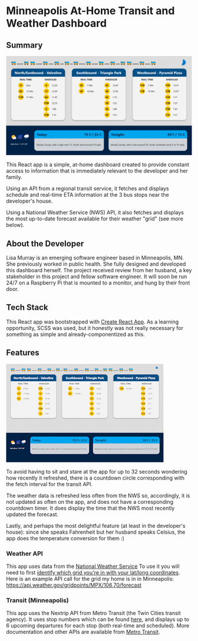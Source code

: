 # Minneapolis At-Home Transit and Weather Dashboard

## Summary

![Dashboard Screenshot](src/demo/transit-weather-ss.png "Dashboard Screenshot")

This React app is a simple, at-home dashboard created to provide constant access to information that is immediately relevant to the developer and her family. 

Using an API from a regional transit service, it fetches and displays schedule and real-time ETA information at the 3 bus stops near the developer's house. 

Using a National Weather Service (NWS) API, it also fetches and displays the most up-to-date forecast available for their weather "grid" (see more below).

## About the Developer

Lisa Murray is an emerging software engineer based in Minneapolis, MN. She previously worked in public health. She fully designed and developed this dashboard herself. The project received review from her husband, a key stakeholder in this project and fellow software engineer. It will soon be run 24/7 on a Raspberry Pi that is mounted to a monitor, and hung by their front door.

## Tech Stack

This React app was bootstrapped with [Create React App](https://github.com/facebook/create-react-app). As a learning opportunity, SCSS was used, but it honestly was not really necessary for something as simple and already-componentized as this.

## Features

![Dashboard Updating in Action](src/demo/transit-weather-gif.gif "Dashboard Updating in Action")

To avoid having to sit and stare at the app for up to 32 seconds wondering how recently it refreshed, there is a countdown circle corresponding with the fetch interval for the transit API. 

The weather data is refreshed less often from the NWS so, accordingly, it is not updated as often on the app, and does not have a corresponding countdown timer. It does display the time that the NWS most recently updated the forecast.

Lastly, and perhaps the most delightful feature (at least in the developer's house): since she speaks Fahrenheit but her husband speaks Celsius, the app does the temperature conversion for them :)

### Weather API

This app uses data from the [National Weather Service](https://www.weather.gov/documentation/services-web-api)
To use it you will need to first [identify which grid you're in with your lat/long coordinates](https://api.weather.gov/points/44.9584,-93.2962). Here is an
example API call for the grid my home is in in Minneapolis: https://api.weather.gov/gridpoints/MPX/106,70/forecast


### Transit (Minneapolis)

This app uses the Nextrip API from Metro Transit (the Twin Cities transit agency). It uses stop numbers which can be found [here](https://www.metrotransit.org/stops-stations), and displays up to 6 upcoming departures for each stop (both real-time and scheduled). More documentation and other APIs are available from [Metro Transit](https://svc.metrotransit.org/nextrip). 





